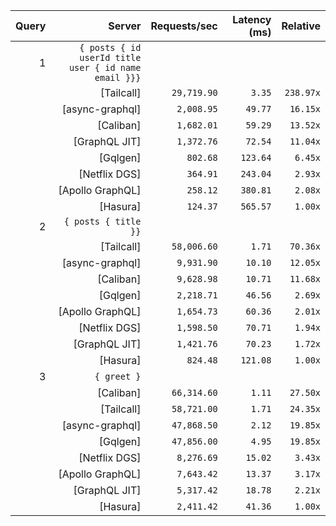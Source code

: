 <!-- PERFORMANCE_RESULTS_START -->

| Query | Server | Requests/sec | Latency (ms) | Relative |
|-------:|--------:|--------------:|--------------:|---------:|
| 1 | `{ posts { id userId title user { id name email }}}` |
|| [Tailcall] | `29,719.90` | `3.35` | `238.97x` |
|| [async-graphql] | `2,008.95` | `49.77` | `16.15x` |
|| [Caliban] | `1,682.01` | `59.29` | `13.52x` |
|| [GraphQL JIT] | `1,372.76` | `72.54` | `11.04x` |
|| [Gqlgen] | `802.68` | `123.64` | `6.45x` |
|| [Netflix DGS] | `364.91` | `243.04` | `2.93x` |
|| [Apollo GraphQL] | `258.12` | `380.81` | `2.08x` |
|| [Hasura] | `124.37` | `565.57` | `1.00x` |
| 2 | `{ posts { title }}` |
|| [Tailcall] | `58,006.60` | `1.71` | `70.36x` |
|| [async-graphql] | `9,931.90` | `10.10` | `12.05x` |
|| [Caliban] | `9,628.98` | `10.71` | `11.68x` |
|| [Gqlgen] | `2,218.71` | `46.56` | `2.69x` |
|| [Apollo GraphQL] | `1,654.73` | `60.36` | `2.01x` |
|| [Netflix DGS] | `1,598.50` | `70.71` | `1.94x` |
|| [GraphQL JIT] | `1,421.76` | `70.23` | `1.72x` |
|| [Hasura] | `824.48` | `121.08` | `1.00x` |
| 3 | `{ greet }` |
|| [Caliban] | `66,314.60` | `1.11` | `27.50x` |
|| [Tailcall] | `58,721.00` | `1.71` | `24.35x` |
|| [async-graphql] | `47,868.50` | `2.12` | `19.85x` |
|| [Gqlgen] | `47,856.00` | `4.95` | `19.85x` |
|| [Netflix DGS] | `8,276.69` | `15.02` | `3.43x` |
|| [Apollo GraphQL] | `7,643.42` | `13.37` | `3.17x` |
|| [GraphQL JIT] | `5,317.42` | `18.78` | `2.21x` |
|| [Hasura] | `2,411.42` | `41.36` | `1.00x` |

<!-- PERFORMANCE_RESULTS_END -->
